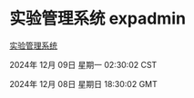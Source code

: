 # 实验管理系统 expadmin
[实验管理系统](http://219.139.197.121:56808/expadmin-782313d2-e1b1-4ea7-932e-3a55e6a1a4d0/)

2024年 12月 09日 星期一 02:30:02 CST

2024年 12月 08日 星期日 18:30:02 GMT
